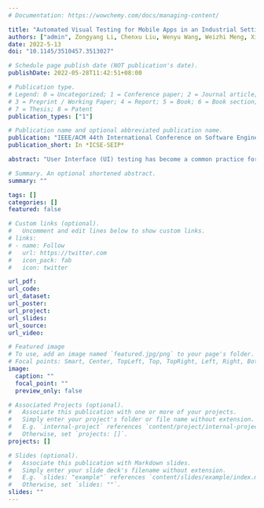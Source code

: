 ```yaml
---
# Documentation: https://wowchemy.com/docs/managing-content/

title: "Automated Visual Testing for Mobile Apps in an Industrial Setting"
authors: ["admin", Zongyang Li, Chenxu Liu, Wenyu Wang, Weizhi Meng, Xionglin Wu, Hui Jin, Jing Cui, Xing Tang, Tao Xie]
date: 2022-5-13
doi: "10.1145/3510457.3513027"

# Schedule page publish date (NOT publication's date).
publishDate: 2022-05-28T11:42:51+08:00

# Publication type.
# Legend: 0 = Uncategorized; 1 = Conference paper; 2 = Journal article;
# 3 = Preprint / Working Paper; 4 = Report; 5 = Book; 6 = Book section;
# 7 = Thesis; 8 = Patent
publication_types: ["1"]

# Publication name and optional abbreviated publication name.
publication: "IEEE/ACM 44th International Conference on Software Engineering"
publication_short: In *ICSE-SEIP*

abstract: "User Interface (UI) testing has become a common practice for quality assurance of industrial mobile applications (in short as apps). While many automated tools have been developed, they often do not satisfy two major industrial requirements that make a tool desirable in industrial settings: high applicability across platforms (eg, Android, iOS, AliOS, and Harmony OS) and high capability to handle apps with non-standard UI elements (whose internal structures cannot be acquired using platform APIs). Toward addressing these industrial requirements, automated visual testing emerges to take only device screenshots as input in order to support automated test generation. In this paper, we report our experiences of developing and deploying VTest, our industrial visual testing framework to assure high quality of Taobao, a highly popular industrial app with about one billion monthly active users. VTest includes carefully designed techniques and infrastructure support, outperforming Monkey (which has been popularly deployed in industry and shown to perform superiorly or similarly compared to state-of-the-art tools) with 87.6% more activity coverage. VTest has been deployed both internally in Alibaba and externally in the Software Green Alliance to provide testing services for top smartphone vendors and app vendors in China. We summarize five major lessons learned from developing and deploying VTest."

# Summary. An optional shortened abstract.
summary: ""

tags: []
categories: []
featured: false

# Custom links (optional).
#   Uncomment and edit lines below to show custom links.
# links:
# - name: Follow
#   url: https://twitter.com
#   icon_pack: fab
#   icon: twitter

url_pdf:
url_code:
url_dataset:
url_poster:
url_project:
url_slides:
url_source:
url_video:

# Featured image
# To use, add an image named `featured.jpg/png` to your page's folder. 
# Focal points: Smart, Center, TopLeft, Top, TopRight, Left, Right, BottomLeft, Bottom, BottomRight.
image:
  caption: ""
  focal_point: ""
  preview_only: false

# Associated Projects (optional).
#   Associate this publication with one or more of your projects.
#   Simply enter your project's folder or file name without extension.
#   E.g. `internal-project` references `content/project/internal-project/index.md`.
#   Otherwise, set `projects: []`.
projects: []

# Slides (optional).
#   Associate this publication with Markdown slides.
#   Simply enter your slide deck's filename without extension.
#   E.g. `slides: "example"` references `content/slides/example/index.md`.
#   Otherwise, set `slides: ""`.
slides: ""
---
```

